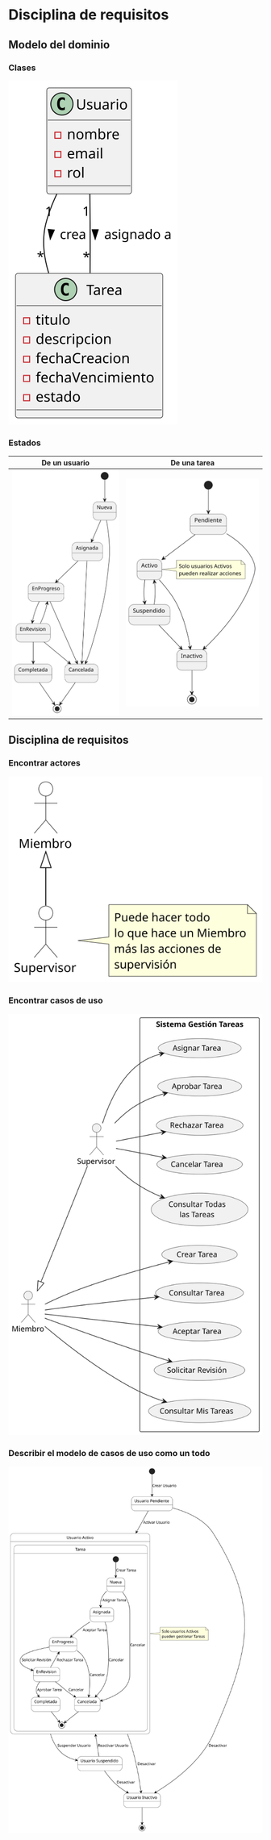 # Disciplina de requisitos

## Modelo del dominio

### Clases

![](/images/UNEATLANTICO/idsw1/sgt/mdd-dC.svg)

### Estados

|De un usuario|De una tarea|
|:-:|:-:|
|![](/images/UNEATLANTICO/idsw1/sgt/mdd-dE-T.svg)|![](/images/UNEATLANTICO/idsw1/sgt/mdd-dE-U.svg)

## Disciplina de requisitos

### Encontrar actores

![](/images/UNEATLANTICO/idsw1/sgt/ddr-a.svg)

### Encontrar casos de uso

![](/images/UNEATLANTICO/idsw1/sgt/ddr-AyCdU.svg)

### Describir el modelo de casos de uso como un todo

![](/images/UNEATLANTICO/idsw1/sgt/ddr-DdC.svg)

